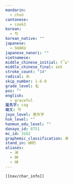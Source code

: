 ```yaml
---
mandarin:
  - chuò
cantonese:
  - coek3
korean:
  - 작
korean_native: ""
japanese:
  - SHAKU
japanese_nanori: ""
vietnamese:
middle_chinese_initial: t͡ɕʰ
middle_chinese_final: ɨɐk
stroke_count: "14"
radical: 糸
skip_number: 1-6-8
grade_level: 名
pos: ""
english:
  - graceful
羅馬字: cag
韓文: 착
joyo_level: 表外字
hsk_level: ""
hanmun_edu_level: ""
danayo_id: 8751
mc_id: 3162
graphemic_classification: 卓
stand_in: 綽約
aliases:
  - 淖
  - 婥
  - 绰
---
```

```meta-bind-embed
[[nav/char_info]]
```
